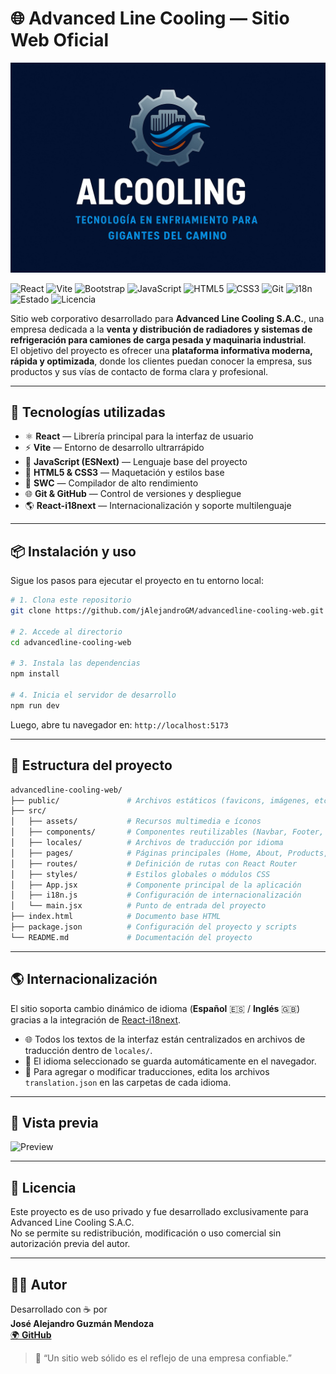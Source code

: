 # 🌐 Advanced Line Cooling — Sitio Web Oficial

![Advanced Line Cooling - Logo y Slogan](public/banner-low.jpeg)

![React](https://img.shields.io/badge/React-20232A?style=for-the-badge&logo=react&logoColor=61DAFB)
![Vite](https://img.shields.io/badge/Vite-646CFF?style=for-the-badge&logo=vite&logoColor=white)
![Bootstrap](https://img.shields.io/badge/Bootstrap-7952B3?style=for-the-badge&logo=bootstrap&logoColor=white)
![JavaScript](https://img.shields.io/badge/JavaScript-F7DF1E?style=for-the-badge&logo=javascript&logoColor=000)
![HTML5](https://img.shields.io/badge/HTML5-E34F26?style=for-the-badge&logo=html5&logoColor=white)
![CSS3](https://img.shields.io/badge/CSS3-1572B6?style=for-the-badge&logo=css3&logoColor=white)
![Git](https://img.shields.io/badge/Git-F05032?style=for-the-badge&logo=git&logoColor=white)
![i18n](https://img.shields.io/badge/i18n-ready-green?style=for-the-badge)
![Estado](https://img.shields.io/badge/Estado-En%20desarrollo-blue?style=for-the-badge)
![Licencia](https://img.shields.io/badge/Licencia-Privada-red?style=for-the-badge)

Sitio web corporativo desarrollado para **Advanced Line Cooling S.A.C.**, una empresa dedicada a la **venta y distribución de radiadores y sistemas de refrigeración para camiones de carga pesada y maquinaria industrial**.  
El objetivo del proyecto es ofrecer una **plataforma informativa moderna, rápida y optimizada**, donde los clientes puedan conocer la empresa, sus productos y sus vías de contacto de forma clara y profesional.

---

## 🚀 Tecnologías utilizadas

- ⚛️ **React** — Librería principal para la interfaz de usuario
- ⚡ **Vite** — Entorno de desarrollo ultrarrápido
- 🧩 **JavaScript (ESNext)** — Lenguaje base del proyecto
- 🎨 **HTML5 & CSS3** — Maquetación y estilos base
- 🧱 **SWC** — Compilador de alto rendimiento
- 🌐 **Git & GitHub** — Control de versiones y despliegue
- 🌎 **React-i18next** — Internacionalización y soporte multilenguaje

---

## 📦 Instalación y uso

Sigue los pasos para ejecutar el proyecto en tu entorno local:

```bash
# 1. Clona este repositorio
git clone https://github.com/jAlejandroGM/advancedline-cooling-web.git

# 2. Accede al directorio
cd advancedline-cooling-web

# 3. Instala las dependencias
npm install

# 4. Inicia el servidor de desarrollo
npm run dev
```

Luego, abre tu navegador en: `http://localhost:5173`

---

## 📁 Estructura del proyecto

```bash
advancedline-cooling-web/
├── public/               # Archivos estáticos (favicons, imágenes, etc.)
├── src/
│   ├── assets/           # Recursos multimedia e íconos
│   ├── components/       # Componentes reutilizables (Navbar, Footer, etc.)
│   ├── locales/          # Archivos de traducción por idioma
│   ├── pages/            # Páginas principales (Home, About, Products, Contact)
│   ├── routes/           # Definición de rutas con React Router
│   ├── styles/           # Estilos globales o módulos CSS
│   ├── App.jsx           # Componente principal de la aplicación
│   ├── i18n.js           # Configuración de internacionalización
│   └── main.jsx          # Punto de entrada del proyecto
├── index.html            # Documento base HTML
├── package.json          # Configuración del proyecto y scripts
└── README.md             # Documentación del proyecto
```

---

## 🌎 Internacionalización

El sitio soporta cambio dinámico de idioma (**Español** 🇪🇸 / **Inglés** 🇬🇧) gracias a la integración de [React-i18next](https://react.i18next.com/).

- 🌐 Todos los textos de la interfaz están centralizados en archivos de traducción dentro de `locales/`.
- 💾 El idioma seleccionado se guarda automáticamente en el navegador.
- 📝 Para agregar o modificar traducciones, edita los archivos `translation.json` en las carpetas de cada idioma.

---

## 📸 Vista previa

![Preview](https://img.shields.io/badge/Preview-Próximamente-yellow?style=for-the-badge)

---

## 📄 Licencia

Este proyecto es de uso privado y fue desarrollado exclusivamente para Advanced Line Cooling S.A.C.  
No se permite su redistribución, modificación o uso comercial sin autorización previa del autor.

---

## 👨‍💻 Autor

Desarrollado con ☕ por  
**José Alejandro Guzmán Mendoza**  
[🌍 **GitHub**](https://github.com/jAlejandroGM)

> 💬 “Un sitio web sólido es el reflejo de una empresa confiable.”

